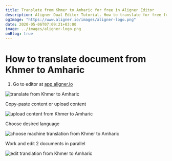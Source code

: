 ```yaml
---
title: Translate from Khmer to Amharic for free in Aligner Editor
description: Aligner Dual Editor Tutorial. How to translate for free from Khmer to Amharic. Aligner is multilingual document management platform. 
ogImage: "https://www.aligner.io/images/aligner-logo.png"
date: 2020-05-06T07:09:21+03:00
image: ../images/aligner-logo.png
onBlog: true
---
```


# How to translate document from Khmer to Amharic

1. Go to editor at [app.aligner.io](https://app.aligner.io "Aligner App web page")

![translate from Khmer to Amharic](../aligner-blank-editor.png "translate from Khmer to Amharic")

Copy-paste content or upload content

![upload content from Khmer to Amharic](../aligner-uploaded-document.png "upload content from Khmer to Amharic")

Choose desired language

![choose machine translation from Khmer to Amharic](../aligner-language-dropdown.png "choose machine translation from Khmer to Amharic")

Work and edit 2 documents in parallel

![edit translation from Khmer to Amharic](../aligner-double-sitded-editor.png "edit translation from Khmer to Amharic")

